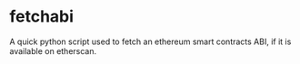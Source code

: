 # fetchabi
A quick python script used to fetch an ethereum smart contracts ABI, if it is available on etherscan.
